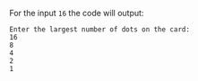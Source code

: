 For the input `16` the code will output:
```
Enter the largest number of dots on the card:
16
8
4
2
1
```
